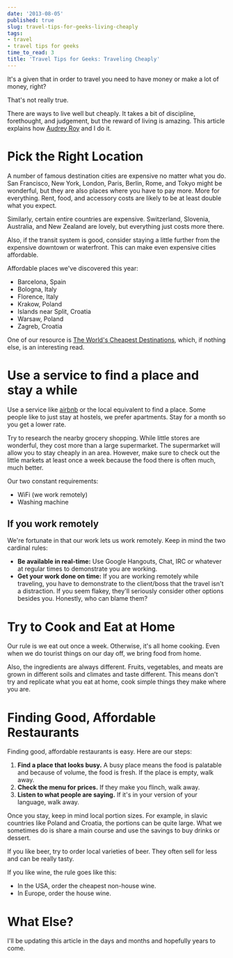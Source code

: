 ```yaml
---
date: '2013-08-05'
published: true
slug: travel-tips-for-geeks-living-cheaply
tags:
- travel
- travel tips for geeks
time_to_read: 3
title: 'Travel Tips for Geeks: Traveling Cheaply'
---
```


It's a given that in order to travel you need to have money or make a
lot of money, right?

That's not really true.

There are ways to live well but cheaply. It takes a bit of discipline,
forethought, and judgement, but the reward of living is amazing. This
article explains how [Audrey Roy](https://audrey.roygreenfeld.com) and I do it.

Pick the Right Location
=======================

A number of famous destination cities are expensive no matter what you
do. San Francisco, New York, London, Paris, Berlin, Rome, and Tokyo
might be wonderful, but they are also places where you have to pay more.
More for everything. Rent, food, and accessory costs are likely to be at
least double what you expect.

Similarly, certain entire countries are expensive. Switzerland,
Slovenia, Australia, and New Zealand are lovely, but everything just
costs more there.

Also, if the transit system is good, consider staying a little further
from the expensive downtown or waterfront. This can make even expensive
cities affordable.

Affordable places we've discovered this year:

-   Barcelona, Spain
-   Bologna, Italy
-   Florence, Italy
-   Krakow, Poland
-   Islands near Split, Croatia
-   Warsaw, Poland
-   Zagreb, Croatia

One of our resource is [The World's Cheapest
Destinations](http://www.amazon.com/Worlds-Cheapest-Destinations-Countries-ebook/dp/B00AYIBO1M/ref=tmm_kin_swatch_0?_encoding=UTF8&sr=&tag=mlinar-20),
which, if nothing else, is an interesting read.

Use a service to find a place and stay a while
==============================================

Use a service like [airbnb](https://www.airbnb.com) or the local
equivalent to find a place. Some people like to just stay at hostels, we
prefer apartments. Stay for a month so you get a lower rate.

Try to research the nearby grocery shopping. While little stores are
wonderful, they cost more than a large supermarket. The supermarket will
allow you to stay cheaply in an area. However, make sure to check out
the little markets at least once a week because the food there is often
much, much better.

Our two constant requirements:

-   WiFi (we work remotely)
-   Washing machine

If you work remotely
--------------------

We're fortunate in that our work lets us work remotely. Keep in mind
the two cardinal rules:

-   **Be available in real-time:** Use Google Hangouts, Chat, IRC or
    whatever at regular times to demonstrate you are working.
-   **Get your work done on time:** If you are working remotely while
    traveling, you have to demonstrate to the client/boss that the
    travel isn't a distraction. If you seem flakey, they'll seriously
    consider other options besides you. Honestly, who can blame them?

Try to Cook and Eat at Home
===========================

Our rule is we eat out once a week. Otherwise, it's all home cooking.
Even when we do tourist things on our day off, we bring food from home.

Also, the ingredients are always different. Fruits, vegetables, and
meats are grown in different soils and climates and taste different.
This means don't try and replicate what you eat at home, cook simple
things they make where you are.

Finding Good, Affordable Restaurants
====================================

Finding good, affordable restaurants is easy. Here are our steps:

1.  **Find a place that looks busy.** A busy place means the food is
    palatable and because of volume, the food is fresh. If the place is
    empty, walk away.
2.  **Check the menu for prices.** If they make you flinch, walk away.
3.  **Listen to what people are saying.** If it's in your version of
    your language, walk away.

Once you stay, keep in mind local portion sizes. For example, in slavic
countries like Poland and Croatia, the portions can be quite large. What
we sometimes do is share a main course and use the savings to buy drinks
or dessert.

If you like beer, try to order local varieties of beer. They often sell
for less and can be really tasty.

If you like wine, the rule goes like this:

-   In the USA, order the cheapest non-house wine.
-   In Europe, order the house wine.

What Else?
==========

I'll be updating this article in the days and months and hopefully
years to come.
